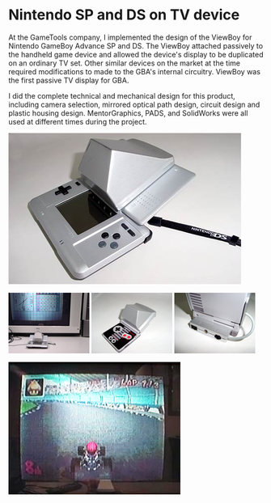 # Nintendo SP and DS on TV device

At the GameTools company, I implemented the design of the ViewBoy for Nintendo GameBoy Advance SP and DS. The ViewBoy attached passively to the handheld game device and allowed the device's display to be duplicated on an ordinary TV set. Other similar devices on the market at the time required modifications to made to the GBA's internal circuitry. ViewBoy was the first passive TV display for GBA.

I did the complete technical and mechanical design for this product, including camera selection, mirrored optical path design, circuit design and plastic housing design. MentorGraphics, PADS, and SolidWorks were all used at different times during the project.

![View Body - DS version](/projects/view_boy/060502_8.jpg)

![View Body - On TV](/projects/view_boy/viewboy2-3645.jpg)
![View Body - SP Version](/projects/view_boy/viewboy21-3647.jpg)
![View Body - SP Version Connectors](/projects/view_boy/viewboy23-3649.jpg)

![View Body - Screenshot](/projects/view_boy/DSonTV2.jpg)
